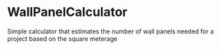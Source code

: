 # WallPanelCalculator
Simple calculator that estimates the number of wall panels needed for a project based on the square meterage